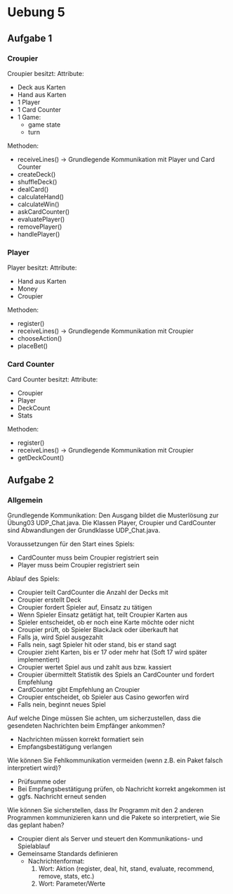 # Uebung 5

## Aufgabe 1

### Croupier

Croupier besitzt:
Attribute:
- Deck aus Karten
- Hand aus Karten
- 1 Player
- 1 Card Counter
- 1 Game:
  - game state
  - turn

Methoden:
- receiveLines() -> Grundlegende Kommunikation mit Player und Card Counter
- createDeck()
- shuffleDeck()
- dealCard()
- calculateHand()
- calculateWin()
- askCardCounter()
- evaluatePlayer()
- removePlayer()
- handlePlayer()

### Player

Player besitzt:
Attribute:
- Hand aus Karten
- Money
- Croupier

Methoden:
- register()
- receiveLines() -> Grundlegende Kommunikation mit Croupier
- chooseAction()
- placeBet()


### Card Counter

Card Counter besitzt:
Attribute:
- Croupier
- Player
- DeckCount
- Stats

Methoden:
- register()
- receiveLines() -> Grundlegende Kommunikation mit Croupier
- getDeckCount()

## Aufgabe 2

### Allgemein

Grundlegende Kommunikation:
Den Ausgang bildet die Musterlösung zur Übung03 UDP_Chat.java.
Die Klassen Player, Croupier und CardCounter sind Abwandlungen der Grundklasse UDP_Chat.java.

Voraussetzungen für den Start eines Spiels:
- CardCounter muss beim Croupier registriert sein
- Player muss beim Croupier registriert sein

Ablauf des Spiels:
- Croupier teilt CardCounter die Anzahl der Decks mit
- Croupier erstellt Deck
- Croupier fordert Spieler auf, Einsatz zu tätigen
- Wenn Spieler Einsatz getätigt hat, teilt Croupier Karten aus
- Spieler entscheidet, ob er noch eine Karte möchte oder nicht
- Croupier prüft, ob Spieler BlackJack oder überkauft hat
- Falls ja, wird Spiel ausgezahlt
- Falls nein, sagt Spieler hit oder stand, bis er stand sagt
- Croupier zieht Karten, bis er 17 oder mehr hat (Soft 17 wird später implementiert)
- Croupier wertet Spiel aus und zahlt aus bzw. kassiert
- Croupier übermittelt Statistik des Spiels an CardCounter und fordert Empfehlung
- CardCounter gibt Empfehlung an Croupier
- Croupier entscheidet, ob Spieler aus Casino geworfen wird
- Falls nein, beginnt neues Spiel

Auf welche Dinge müssen Sie achten, um sicherzustellen, dass die gesendeten Nachrichten beim
Empfänger ankommen?
- Nachrichten müssen korrekt formatiert sein
- Empfangsbestätigung verlangen

Wie können Sie Fehlkommunikation vermeiden (wenn z.B. ein Paket falsch
interpretiert wird)?
- Prüfsumme oder
- Bei Empfangsbestätigung prüfen, ob Nachricht korrekt angekommen ist
- ggfs. Nachricht erneut senden

Wie können Sie sicherstellen, dass Ihr Programm mit den 2 anderen Programmen
kommunizieren kann und die Pakete so interpretiert, wie Sie das geplant haben?

- Croupier dient als Server und steuert den Kommunikations- und Spielablauf
- Gemeinsame Standards definieren
  - Nachrichtenformat:
    1. Wort: Aktion (register, deal, hit, stand, evaluate, recommend, remove, stats, etc.)
    2. Wort: Parameter/Werte